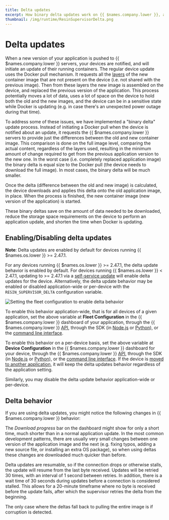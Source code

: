 ```yaml
---
title: Delta updates
excerpt: How binary delta updates work on {{ $names.company.lower }}, and how to enable it for your applications
thumbnail: /img/runtime/ResinSupervisorDelta.png
---
```


# Delta updates

When a new version of your application is pushed to {{ $names.company.lower }} servers, your devices are notified, and will initiate an update of their running containers. The regular device update uses the Docker pull mechanism. It requests all the [layers](https://docs.docker.com/engine/userguide/storagedriver/imagesandcontainers/#/images-and-layers) of the new container image that are not present on the device (i.e. not shared with the previous image). Then from these layers the new image is assembled on the device, and replaced the previous version of the application. This process potentially moves a lot of data, uses a lot of space on the device to hold both the old and the new images, and the device can be in a sensitive state while Docker is updating (e.g. in case there's an unexpected power outage during that time).

To address some of these issues, we have implemented a "binary delta" update process. Instead of initiating a Docker pull when the device is notified about an update, it requests the {{ $names.company.lower }} servers to provide just the differences between the old and new container image. This comparison is done on the full image level, comparing the actual content, regardless of the layers used, resulting in the minimum amount of change required to get from the previous application version to the new one. In the worst case (i.e. completely replaced application image) the binary delta is equal size to the Docker pull (the device needs to download the full image). In most cases, the binary delta will be much smaller.

Once the delta (difference between the old and new image) is calculated, the device downloads and applies this delta onto the old application image, in place. When the process is finished, the new container image (new version of the application) is started.

These binary deltas save on the amount of data needed to be downloaded, reduce the storage space requirements on the device to perform an application update, and shorten the time when Docker is updating.

## Enabling/Disabling delta updates

__Note__: Delta updates are enabled by default for devices running {{ $names.os.lower }} >= 2.47.1.

For any devices running {{ $names.os.lower }} >= 2.47.1, the delta update behavior is enabled by default. For devices running {{ $names.os.lower }} < 2.47.1, updating to >= 2.47.1 via a [self-service update][self-service-update] will enable delta updates for the device. Alternatively, the delta update behavior may be enabled or disabled application-wide or per-device with the `RESIN_SUPERVISOR_DELTA` configuration variable.

![Setting the fleet configuration to enable delta behavior](/img/runtime/ResinSupervisorDelta.png)

To enable this behavior application-wide, that is for all devices of a given application, set the above variable at **Fleet Configuration** in the {{ $names.company.lower }} dashboard of your application, through the {{ $names.company.lower }} [API](/reference/api/resources/application_config_variable/), through the SDK (in [Node.js](/reference/sdk/node-sdk/#configvar-set-nameorid-key-value-code-promise-code-) or [Python](/reference/sdk/python-sdk/#applicationconfigvariable)), or the [command line interface](/tools/cli/#envs).

To enable this behavior on a per-device basis, set the above variable at **Device Configuration** in the {{ $names.company.lower }} dashboard for your device, through the {{ $names.company.lower }} [API](/runtime/data-api/#create-device-variable), through the SDK (in [Node.js](/reference/sdk/node-sdk/#configvar-set-uuidorid-key-value-code-promise-code-) or [Python](/reference/sdk/python-sdk/#deviceconfigvariable)), or the [command line interface](/tools/cli/#envs). If the device is [moved to another application](/management/devices/#move-to-another-application), it will keep the delta updates behavior regardless of the application setting.

Similarly, you may disable the delta update behavior application-wide or per-device.

## Delta behavior

If you are using delta updates, you might notice the following changes in {{ $names.company.lower }} behavior:

The *Download progress* bar on the dashboard might show for only a short time, much shorter than in a normal application update. In the most common development patterns, there are usually very small changes between one version of the application image and the next (e.g. fixing typos, adding a new source file, or installing an extra OS package), so when using deltas these changes are downloaded much quicker than before.

Delta updates are resumable, so if the connection drops or otherwise stalls, the update will resume from the last byte received. Updates will be retried 30 times, with an interval of 1 second between retries. In addition, there is a wait time of 30 seconds during updates before a connection is considered stalled. This allows for a 20-minute timeframe where no byte is received before the update fails, after which the supervisor retries the delta from the beginning.

The only case where the deltas fall back to pulling the entire image is if corruption is detected.

[self-service-update]:/reference/OS/updates/self-service/
